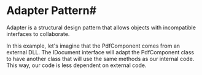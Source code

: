 ﻿# Adapter Pattern#

Adapter is a structural design pattern that allows objects with incompatible interfaces to collaborate.

In this example, let's imagine that the PdfComponent comes from an external DLL.
The IDocument interface will adapt the PdfComponent class to have another class that will use the same methods as our internal code.
This way, our code is less dependent on external code.